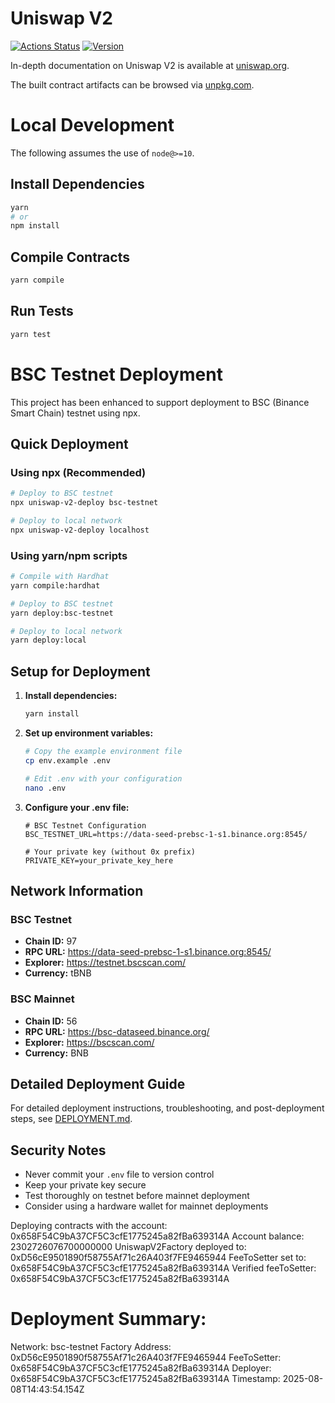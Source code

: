 # Uniswap V2

[![Actions Status](https://github.com/Uniswap/uniswap-v2-core/workflows/CI/badge.svg)](https://github.com/Uniswap/uniswap-v2-core/actions)
[![Version](https://img.shields.io/npm/v/@uniswap/v2-core)](https://www.npmjs.com/package/@uniswap/v2-core)

In-depth documentation on Uniswap V2 is available at [uniswap.org](https://uniswap.org/docs).

The built contract artifacts can be browsed via [unpkg.com](https://unpkg.com/browse/@uniswap/v2-core@latest/).

# Local Development

The following assumes the use of `node@>=10`.

## Install Dependencies

```bash
yarn
# or
npm install
```

## Compile Contracts

```bash
yarn compile
```

## Run Tests

```bash
yarn test
```

# BSC Testnet Deployment

This project has been enhanced to support deployment to BSC (Binance Smart Chain) testnet using npx.

## Quick Deployment

### Using npx (Recommended)

```bash
# Deploy to BSC testnet
npx uniswap-v2-deploy bsc-testnet

# Deploy to local network
npx uniswap-v2-deploy localhost
```

### Using yarn/npm scripts

```bash
# Compile with Hardhat
yarn compile:hardhat

# Deploy to BSC testnet
yarn deploy:bsc-testnet

# Deploy to local network
yarn deploy:local
```

## Setup for Deployment

1. **Install dependencies:**
   ```bash
   yarn install
   ```

2. **Set up environment variables:**
   ```bash
   # Copy the example environment file
   cp env.example .env
   
   # Edit .env with your configuration
   nano .env
   ```

3. **Configure your .env file:**
   ```env
   # BSC Testnet Configuration
   BSC_TESTNET_URL=https://data-seed-prebsc-1-s1.binance.org:8545/
   
   # Your private key (without 0x prefix)
   PRIVATE_KEY=your_private_key_here
   ```

## Network Information

### BSC Testnet
- **Chain ID:** 97
- **RPC URL:** https://data-seed-prebsc-1-s1.binance.org:8545/
- **Explorer:** https://testnet.bscscan.com/
- **Currency:** tBNB

### BSC Mainnet
- **Chain ID:** 56
- **RPC URL:** https://bsc-dataseed.binance.org/
- **Explorer:** https://bscscan.com/
- **Currency:** BNB

## Detailed Deployment Guide

For detailed deployment instructions, troubleshooting, and post-deployment steps, see [DEPLOYMENT.md](./DEPLOYMENT.md).

## Security Notes

- Never commit your `.env` file to version control
- Keep your private key secure
- Test thoroughly on testnet before mainnet deployment
- Consider using a hardware wallet for mainnet deployments

Deploying contracts with the account: 0x658F54C9bA37CF5C3cfE1775245a82fBa639314A
Account balance: 2302726076700000000
UniswapV2Factory deployed to: 0xD56cE9501890f58755Af71c26A403f7FE9465944
FeeToSetter set to: 0x658F54C9bA37CF5C3cfE1775245a82fBa639314A
Verified feeToSetter: 0x658F54C9bA37CF5C3cfE1775245a82fBa639314A

Deployment Summary:
===================
Network: bsc-testnet
Factory Address: 0xD56cE9501890f58755Af71c26A403f7FE9465944
FeeToSetter: 0x658F54C9bA37CF5C3cfE1775245a82fBa639314A
Deployer: 0x658F54C9bA37CF5C3cfE1775245a82fBa639314A
Timestamp: 2025-08-08T14:43:54.154Z
